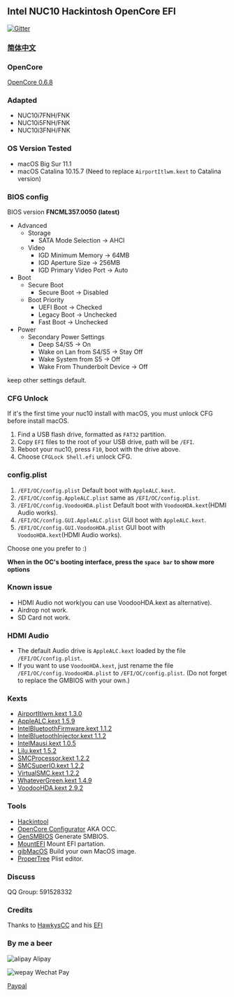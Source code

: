 
## Intel NUC10 Hackintosh OpenCore EFI

[![Gitter](https://badges.gitter.im/hackintosh-efi/intel-nuc10.svg)](https://gitter.im/hackintosh-efi/intel-nuc10?utm_source=badge&utm_medium=badge&utm_campaign=pr-badge)

### [简体中文](README.zh_CN.md)

### OpenCore

[OpenCore 0.6.8](https://github.com/acidanthera/OpenCorePkg)


### Adapted

- NUC10i7FNH/FNK
- NUC10i5FNH/FNK
- NUC10i3FNH/FNK


### OS Version Tested

- macOS Big Sur 11.1
- macOS Catalina 10.15.7 (Need to replace `AirportItlwm.kext` to Catalina version)


### BIOS config

BIOS version **FNCML357.0050 (latest)**

+ Advanced
  - Storage
    * SATA Mode Selection -> AHCI
  - Video
    * IGD Minimum Memory -> 64MB
    * IGD Aperture Size -> 256MB
    * IGD Primary Video Port -> Auto
+ Boot 
  - Secure Boot
    * Secure Boot -> Disabled
  - Boot Priority
    * UEFI Boot -> Checked
    * Legacy Boot -> Unchecked
    * Fast Boot -> Unchecked
+ Power
  - Secondary Power Settings
    * Deep S4/S5 -> On
    * Wake on Lan from S4/S5 -> Stay Off
    * Wake System from S5 -> Off
    * Wake From Thunderbolt Device -> Off

keep other settings default.


### CFG Unlock

If it's the first time your nuc10 install with macOS, you must unlock CFG before install macOS.

1. Find a USB flash drive, formatted as `FAT32` partition.
2. Copy `EFI` files to the root of your USB drive, path will be `/EFI`.
3. Reboot your nuc10, press `F10`, boot with the drive above. 
4. Choose `CFGLock Shell.efi` unlock CFG. 


### config.plist

1. `/EFI/OC/config.plist` Default boot with `AppleALC.kext`.
2. `/EFI/OC/config.AppleALC.plist` same as `/EFI/OC/config.plist`.
3. `/EFI/OC/config.VoodooHDA.plist` Default boot with `VoodooHDA.kext`(HDMI Audio works).
4. `/EFI/OC/config.GUI.AppleALC.plist` GUI boot with `AppleALC.kext`.
5. `/EFI/OC/config.GUI.VoodooHDA.plist` GUI boot with `VoodooHDA.kext`(HDMI Audio works).

Choose one you prefer to :)   

**When in the OC's booting interface, press the `space bar` to show more options**


### Known issue

- HDMI Audio not work(you can use VoodooHDA.kext as alternative).
- Airdrop not work.
- SD Card not work.


### HDMI Audio

- The default Audio drive is `AppleALC.kext` loaded by the file `/EFI/OC/config.plist`.
- If you want to use `VoodooHDA.kext`, just rename the file `/EFI/OC/config.VoodooHDA.plist` to `/EFI/OC/config.plist`. (Do not forget to replace the GMBIOS with your own.)


### Kexts

- [AirportItlwm.kext 1.3.0](https://github.com/OpenIntelWireless/itlwm)
- [AppleALC.kext 1.5.9](https://github.com/acidanthera/AppleALC)
- [IntelBluetoothFirmware.kext 1.1.2](https://github.com/OpenIntelWireless/IntelBluetoothFirmware)
- [IntelBluetoothInjector.kext 1.1.2](https://github.com/OpenIntelWireless/IntelBluetoothFirmware)
- [IntelMausi.kext 1.0.5](https://github.com/acidanthera/IntelMausi)
- [Lilu.kext 1.5.2](https://github.com/acidanthera/Lilu)
- [SMCProcessor.kext 1.2.2](https://github.com/acidanthera/VirtualSMC)
- [SMCSuperIO.kext 1.2.2](https://github.com/acidanthera/VirtualSMC)
- [VirtualSMC.kext 1.2.2](https://github.com/acidanthera/VirtualSMC)
- [WhateverGreen.kext 1.4.9](https://github.com/acidanthera/WhateverGreen)
- [VoodooHDA.kext 2.9.2](https://github.com/chris1111/VoodooHDA-OC) 


### Tools

- [Hackintool](https://github.com/headkaze/Hackintool) 
- [OpenCore Configurator](https://mackie100projects.altervista.org/opencore-configurator/) AKA OCC.
- [GenSMBIOS](https://github.com/corpnewt/GenSMBIOS) Generate SMBIOS.
- [MountEFI](https://github.com/corpnewt/MountEFI) Mount EFI partation.
- [gibMacOS](https://github.com/corpnewt/gibMacOS) Build your own MacOS image.
- [ProperTree](https://github.com/corpnewt/ProperTree) Plist editor.


### Discuss

QQ Group: 591528332


### Credits

Thanks to [HawkysCC](https://github.com/HawkysCC) and his [EFI](https://github.com/HawkysCC/Hackintosh-NUC10i7)


### By me a beer

![alipay](https://sn3301files.storage.live.com/y4motdhk_seImaIqjpenUPgmDei226yPQ5oylU0MjSq0izM6oM4IOIfUhfos1JRhtDsf3UmRcqNuJCGGV30byvRD19hW3hHkPRNs38D0XTnN0EriFrmKWjjPzj-gCJ-oSZ-9eY-0yIaFHyb2RzAzhza-lV2bfbr9WN-nbOId_FCLijghCsFpshvmq18PyJf7xWj?width=128&height=128&cropmode=none) 
Alipay

![wepay](https://sn3301files.storage.live.com/y4mfSVsBSWF0tZ_ieHI-ISXnGu5YYUC7AhfEpqF6TFDkkOamY3nLjdrYGQZ_ypY2UnHJ_PbbBmiJOLaQzX2mdlEYTrs8fublvjpM2uXiHmu0f0_DSjxcQS5pLNfHN6e6uvZEd_s5qgE0Et953Da767VI5HhlnvUlbyEq3f_DNd8gFNgDkDQDLIzZDmctsVB1DVo?width=128&height=128&cropmode=none) 
Wechat Pay

[Paypal](https://www.paypal.me/mrasong) 

